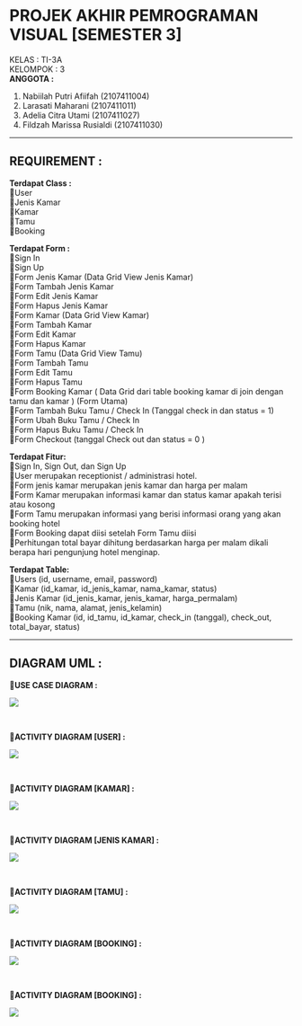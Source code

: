 # PROJEK AKHIR PEMROGRAMAN VISUAL [SEMESTER 3]
KELAS : TI-3A <br>
KELOMPOK : 3 <br>
__ANGGOTA :__
1. Nabiilah Putri Afiifah (2107411004)
2. Larasati Maharani (2107411011)
3. Adelia Citra Utami (2107411027)
4. Fildzah Marissa Rusialdi (2107411030)
<hr>

## REQUIREMENT : 
  
__Terdapat Class :__ <br>
💠User <br>
💠Jenis Kamar <br>
💠Kamar <br>
💠Tamu <br>
💠Booking <br>

__Terdapat Form :__ <br>
💠Sign In <br>
💠Sign Up <br>
💠Form Jenis Kamar (Data Grid View Jenis Kamar) <br>
💠Form Tambah Jenis Kamar <br>
💠Form Edit Jenis Kamar <br>
💠Form Hapus Jenis Kamar <br>
💠Form Kamar (Data Grid View Kamar) <br>
💠Form Tambah Kamar <br>
💠Form Edit Kamar <br>
💠Form Hapus Kamar <br>
💠Form Tamu (Data Grid View Tamu) <br>
💠Form Tambah Tamu <br>
💠Form Edit Tamu <br>
💠Form Hapus Tamu <br>
💠Form Booking Kamar ( Data Grid dari table booking kamar di join dengan tamu dan kamar ) (Form Utama) <br>
💠Form Tambah Buku Tamu / Check In (Tanggal check in dan status = 1) <br>
💠Form Ubah Buku Tamu / Check In <br>
💠Form Hapus Buku Tamu / Check In <br>
💠Form Checkout (tanggal Check out dan status = 0 ) <br>

__Terdapat Fitur:__ <br>
💠Sign In, Sign Out, dan Sign Up <br>
💠User merupakan receptionist /  administrasi hotel. <br>
💠Form jenis kamar merupakan jenis kamar dan harga per malam <br>
💠Form Kamar merupakan informasi kamar dan status kamar apakah terisi atau kosong <br>
💠Form Tamu merupakan informasi yang berisi informasi orang yang akan booking hotel <br>
💠Form Booking dapat diisi setelah Form Tamu diisi <br>
💠Perhitungan total bayar dihitung berdasarkan harga per malam dikali berapa hari pengunjung hotel menginap. <br>

__Terdapat Table:__ <br>
💠Users (id, username, email, password) <br>
💠Kamar (id_kamar, id_jenis_kamar, nama_kamar, status) <br>
💠Jenis Kamar (id_jenis_kamar, jenis_kamar, harga_permalam) <br>
💠Tamu (nik, nama, alamat, jenis_kelamin) <br>
💠Booking Kamar (id, id_tamu, id_kamar, check_in (tanggal), check_out, total_bayar, status) <br>
<hr>

## DIAGRAM UML : 

__💠USE CASE DIAGRAM :__ <br>
<p align="left"> <img src="https://i.postimg.cc/MZ9k7jsG/Diagram-Projek-Vb-Diagram-Use-Case-drawio.png"> </p> <br>

__💠ACTIVITY DIAGRAM [USER] :__ <br>
<p align="left"> <img src="https://i.postimg.cc/LXYph4pT/Use-Case-Login.png"> </p> <br>

__💠ACTIVITY DIAGRAM [KAMAR] :__ <br>
<p align="left"> <img src="https://i.postimg.cc/7YL590wt/Use-Case-Jenis-Kamar.png"> </p> <br>

__💠ACTIVITY DIAGRAM [JENIS KAMAR] :__ <br>
<p align="left"> <img src="https://i.postimg.cc/7YL590wt/Use-Case-Jenis-Kamar.png"> </p> <br>

__💠ACTIVITY DIAGRAM [TAMU] :__ <br>
<p align="left"> <img src="https://i.postimg.cc/bvPDQMJk/Use-Case-Tamu.png"> </p> <br>

__💠ACTIVITY DIAGRAM [BOOKING] :__ <br>
<p align="left"> <img src="https://i.postimg.cc/ZR7Wz5Lx/Use-Case-Booking.png"> </p> <br>

__💠ACTIVITY DIAGRAM [BOOKING] :__ <br>
<p align="left"> <img src="https://i.postimg.cc/Hxkks1ZW/activity01.png"> </p> <br>

